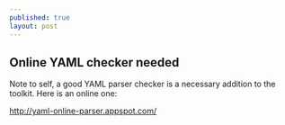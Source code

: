 ```yaml
---
published: true
layout: post
---
```



## Online YAML checker needed

Note to self, a good YAML parser checker is a necessary addition to the toolkit.  Here is an online one:

http://yaml-online-parser.appspot.com/
